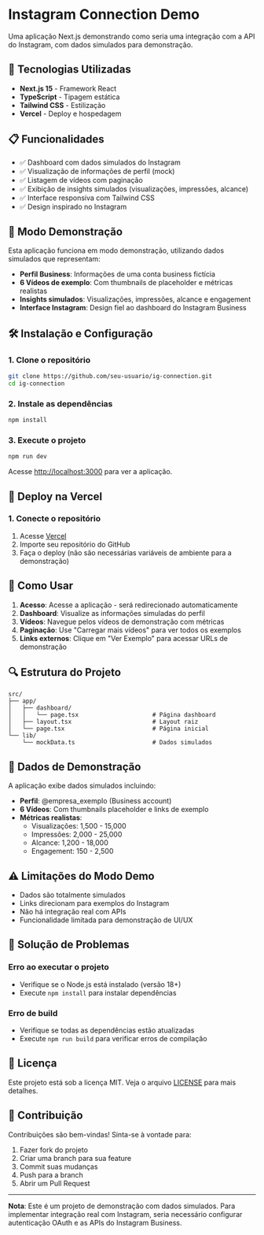# Instagram Connection Demo

Uma aplicação Next.js demonstrando como seria uma integração com a API do Instagram, com dados simulados para demonstração.

## 🚀 Tecnologias Utilizadas

- **Next.js 15** - Framework React
- **TypeScript** - Tipagem estática
- **Tailwind CSS** - Estilização
- **Vercel** - Deploy e hospedagem

## 📋 Funcionalidades

- ✅ Dashboard com dados simulados do Instagram
- ✅ Visualização de informações de perfil (mock)
- ✅ Listagem de vídeos com paginação
- ✅ Exibição de insights simulados (visualizações, impressões, alcance)
- ✅ Interface responsiva com Tailwind CSS
- ✅ Design inspirado no Instagram

## 🎯 Modo Demonstração

Esta aplicação funciona em modo demonstração, utilizando dados simulados que representam:

- **Perfil Business**: Informações de uma conta business fictícia
- **6 Vídeos de exemplo**: Com thumbnails de placeholder e métricas realistas
- **Insights simulados**: Visualizações, impressões, alcance e engagement
- **Interface Instagram**: Design fiel ao dashboard do Instagram Business

## 🛠️ Instalação e Configuração

### 1. Clone o repositório

```bash
git clone https://github.com/seu-usuario/ig-connection.git
cd ig-connection
```

### 2. Instale as dependências

```bash
npm install
```

### 3. Execute o projeto

```bash
npm run dev
```

Acesse [http://localhost:3000](http://localhost:3000) para ver a aplicação.

## 🚀 Deploy na Vercel

### 1. Conecte o repositório

1. Acesse [Vercel](https://vercel.com)
2. Importe seu repositório do GitHub
3. Faça o deploy (não são necessárias variáveis de ambiente para a demonstração)

## 📱 Como Usar

1. **Acesso**: Acesse a aplicação - será redirecionado automaticamente
2. **Dashboard**: Visualize as informações simuladas do perfil
3. **Vídeos**: Navegue pelos vídeos de demonstração com métricas
4. **Paginação**: Use "Carregar mais vídeos" para ver todos os exemplos
5. **Links externos**: Clique em "Ver Exemplo" para acessar URLs de demonstração

## 🔍 Estrutura do Projeto

```
src/
├── app/
│   ├── dashboard/
│   │   └── page.tsx                     # Página dashboard
│   ├── layout.tsx                       # Layout raiz
│   └── page.tsx                         # Página inicial
└── lib/
    └── mockData.ts                      # Dados simulados
```

## 🎯 Dados de Demonstração

A aplicação exibe dados simulados incluindo:

- **Perfil**: @empresa_exemplo (Business account)
- **6 Vídeos**: Com thumbnails placeholder e links de exemplo
- **Métricas realistas**: 
  - Visualizações: 1,500 - 15,000
  - Impressões: 2,000 - 25,000  
  - Alcance: 1,200 - 18,000
  - Engagement: 150 - 2,500

## ⚠️ Limitações do Modo Demo

- Dados são totalmente simulados
- Links direcionam para exemplos do Instagram
- Não há integração real com APIs
- Funcionalidade limitada para demonstração de UI/UX

## 🐛 Solução de Problemas

### Erro ao executar o projeto
- Verifique se o Node.js está instalado (versão 18+)
- Execute `npm install` para instalar dependências

### Erro de build
- Verifique se todas as dependências estão atualizadas
- Execute `npm run build` para verificar erros de compilação

## 📄 Licença

Este projeto está sob a licença MIT. Veja o arquivo [LICENSE](LICENSE) para mais detalhes.

## 🤝 Contribuição

Contribuições são bem-vindas! Sinta-se à vontade para:

1. Fazer fork do projeto
2. Criar uma branch para sua feature
3. Commit suas mudanças
4. Push para a branch
5. Abrir um Pull Request

---

**Nota**: Este é um projeto de demonstração com dados simulados. Para implementar integração real com Instagram, seria necessário configurar autenticação OAuth e as APIs do Instagram Business.
